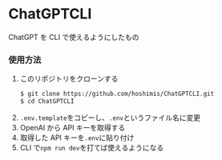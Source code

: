 # ChatGPTCLI

ChatGPT を CLI で使えるようにしたもの

### 使用方法

1. このリポジトリをクローンする
   ```bash
   $ git clone https://github.com/hoshimis/ChatGPTCLI.git
   $ cd ChatGPTCLI
   ```
2. `.env.template`をコピーし、`.env`というファイル名に変更
3. OpenAI から API キーを取得する
4. 取得した API キーを`.env`に貼り付け
5. CLI で`npm run dev`を打てば使えるようになる
